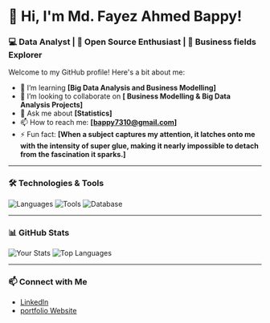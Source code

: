 # 👋 Hi, I'm Md. Fayez Ahmed Bappy!
### 💻 Data Analyst | 🚀 Open Source Enthusiast | 🌟 Business fields Explorer

Welcome to my GitHub profile! Here's a bit about me:
- 🌱 I’m learning **[Big Data Analysis and Business Modelling]**
- 👯 I’m looking to collaborate on **[ Business Modelling & Big Data Analysis Projects]**
- 💬 Ask me about **[Statistics]**
- 📫 How to reach me: **[bappy7310@gmail.com]**
- ⚡ Fun fact: **[When a subject captures my attention, it latches onto me with the intensity of super glue, making it nearly impossible to detach from the fascination it sparks.]**

---

### 🛠️ Technologies & Tools
![Languages](https://img.shields.io/badge/Languages-Python%20|%20SQL-blue)
![Tools](https://img.shields.io/badge/Tools-Tableau%20|%20Excel%20|%20Jupyter%20Notebook-purple)
![Database](https://img.shields.io/badge/Database-MySQL-orange)


---

### 📊 GitHub Stats
![Your Stats](https://github-readme-stats.vercel.app/api?username=<Fayez302>&show_icons=true&theme=radical)
![Top Languages](https://github-readme-stats.vercel.app/api/top-langs/?username=<Fayez302>&layout=compact)

---

### 📫 Connect with Me
- [LinkedIn](www.linkedin.com/in/md-fayez-ahmed-bappy-2007bb270)
- [portfolio Website](https://sites.google.com/view/mdfayezahmedbappy)
